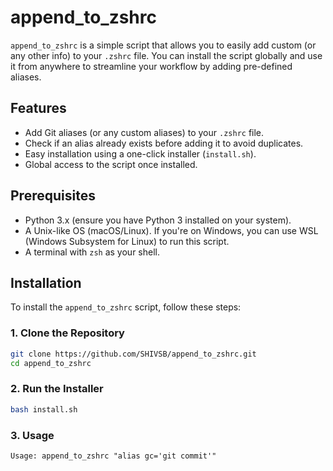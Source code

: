 # append_to_zshrc

`append_to_zshrc` is a simple script that allows you to easily add custom (or any other info) to your `.zshrc` file. You can install the script globally and use it from anywhere to streamline your workflow by adding pre-defined aliases.

## Features

- Add Git aliases (or any custom aliases) to your `.zshrc` file.
- Check if an alias already exists before adding it to avoid duplicates.
- Easy installation using a one-click installer (`install.sh`).
- Global access to the script once installed.

## Prerequisites

- Python 3.x (ensure you have Python 3 installed on your system).
- A Unix-like OS (macOS/Linux). If you're on Windows, you can use WSL (Windows Subsystem for Linux) to run this script.
- A terminal with `zsh` as your shell.

## Installation

To install the `append_to_zshrc` script, follow these steps:

### 1. Clone the Repository

```bash
git clone https://github.com/SHIVSB/append_to_zshrc.git
cd append_to_zshrc
```
### 2. Run the Installer

```bash
bash install.sh
```
### 3. Usage
```
Usage: append_to_zshrc "alias gc='git commit'"
```
